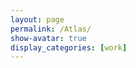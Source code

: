 ```yaml
---
layout: page
permalink: /Atlas/
show-avatar: true
display_categories: [work]
---
```

<html>
  <head>
    <style>
      .slidecontainer {
  width: 100%;
  background: #f0e7ce;
}
.slider {
  -webkit-appearance: none;
  width: 100%;
  height: 15px;
  border-radius: 5px;
  background: #000000;
  outline: none;
  opacity: 0.7;
  -webkit-transition: .2s;
  transition: opacity .2s;
  margin: 0;
}
.slider::-webkit-slider-thumb {
  -webkit-appearance: none;
  appearance: none;
  width: 25px;
  height: 25px;
  border-radius: 50%;
  background: #3e5741;
  cursor: pointer;
}
.slider::-moz-range-thumb {
  width: 25px;
  height: 25px;
  border-radius: 50%;
  background: #3e5741;
  cursor: pointer;
}
.ticks {
  display: flex;
  justify-content: space-between;}
.tick {
  position: relative;
  display: flex;
  justify-content: center;
  width: 1px;
  height: $unit;
  line-height: $unit * 5;
  margin-bottom: $unit;
}
</style>
  </head>
<body>
<script type="text/javascript" src="https://unpkg.com/vtk.js"></script>
<script type="text/javascript">
  var fullScreenRenderer = vtk.Rendering.Misc.vtkFullScreenRenderWindow.newInstance({
    background: [0, 0, 0],
    containerStyle: { width: '1200px', height: "800px", margin: "100px"} 
  });
  var renderWindow = fullScreenRenderer.getRenderWindow();
  var renderer = fullScreenRenderer.getRenderer();
  var actor = vtk.Rendering.Core.vtkActor.newInstance();
  renderer.addActor(actor);
  var mapper = vtk.Rendering.Core.vtkMapper.newInstance(); // this is the right mapper
  actor.setMapper(mapper);  
  var camera             = vtk.Rendering.Core.vtkCamera.newInstance();
  // create orientation widget - add orientation axes
  var axesActor = vtk.Rendering.Core.vtkAxesActor.newInstance();
  var orientationWidget = vtk.Interaction.Widgets.vtkOrientationMarkerWidget.newInstance({
  actor: axesActor, interactor: renderWindow.getInteractor(), renderer: renderer, });
  orientationWidget.setEnabled(true);
  orientationWidget.setViewportCorner(vtk.Interaction.Widgets.vtkOrientationMarkerWidget.Corners.BOTTOM_RIGHT);
  orientationWidget.setViewportSize(0.25);
  // add a control panel
  var controlPanel = "<html><div class='slidecontainer'><label for='zoomslider'>Zoom:</label> <input id='zoomslider' type='range' class='slider' min='3' max='7' step='0.5'/><p>" + "<label for='timeslider'>Gestational age:</label> <input id='timeslider' type='range' class='slider' min='20' max='36' step='0.1'/><div class='ticks'> <span class='tick'>22</span> <span class='tick'>24</span> <span class='tick'>26</span> <span class='tick'>28</span> <span class='tick'>30</span> <span class='tick'>32</span> <span class='tick'>34</span> <span class='tick'>36</span></div> <p><span id='timevalue'>...</span></p> </div></html>";
  fullScreenRenderer.addController(controlPanel);
  var zoomslider = document.querySelector('#zoomslider');
  zoomslider.addEventListener('input', (e) => {
    camera.setPosition(27.519753836746474, 604.1863725248345, -279.2425808488232);
//  camera.setViewAngle(30.0);
  camera.zoom(Number(e.target.value));
 renderer.setActiveCamera(camera);
      renderWindow.render();
    });
var timeslider = document.querySelector('#timeslider');
var timevalue = document.querySelector('#timevalue');
timeslider.addEventListener('input', (e) => {
  var i = Number(e.target.value);
  var t = Math.round((i-20)*10);
  var c = 0;
  if (i >= 24.0) {c = c+1;}
  if (i >= 28.0) {c = c+1;}
  if (i >= 32.0) {c = c+1;}
  timevalue.innerText = e.target.value + " weeks";
  var file = '/assets/atlas/outer_cortical_surface/GeodesicRegression__GeodesicFlow__img__component_' + c + "__tp_"+ t +"__age_" + i.toFixed(1) + "0.vtp";
  console.log("selected file", file);
  var reader = vtk.IO.XML.vtkXMLPolyDataReader.newInstance();
  reader.setUrl(file);
  mapper.setInputConnection(reader.getOutputPort());
  renderWindow.render();
  });
// time slider features
timeslider.value = 20;
timevalue.innerText = timeslider.value + " weeks";
var reader = vtk.IO.XML.vtkXMLPolyDataReader.newInstance();
const file = '/assets/atlas/outer_cortical_surface/GeodesicRegression__GeodesicFlow__img__component_0__tp_0__age_20.00.vtp';
reader.setUrl(file);
mapper.setInputConnection(reader.getOutputPort());
  camera.setPosition(27.519753836746474, 604.1863725248345, -279.2425808488232);
  camera.setViewAngle(30.0);
  camera.zoom(5);
 renderer.setActiveCamera(camera);
  actor.getProperty().setColor(1, 1, 1);
  // add a button
  const vrbutton = document.querySelector('.vrbutton');
  vrbutton.addEventListener('click', (e) => {
    
  });
  renderWindow.render();
</script>
</body>
</html>



